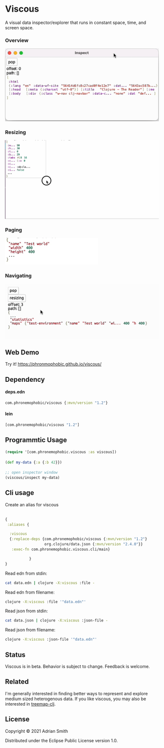 # Viscous

A visual data inspector/explorer that runs in constant space, time, and screen space.

### Overview

![Overview](inspector.gif?raw=true)

### Resizing
![Resizing](inspector-resize.gif?raw=true)

### Paging
![Paging](paging.gif?raw=true)

### Navigating
![Navigating](navigation.gif?raw=true)

## Web Demo

Try it! https://phronmophobic.github.io/viscous/

## Dependency

#### deps.edn
```clojure
com.phronemophobic/viscous {:mvn/version "1.2"}
```

#### lein
```clojure
[com.phronemophobic/viscous "1.2"]
```

## Programmtic Usage

```clojure
(require '[com.phronemophobic.viscous :as viscous])

(def my-data {:a {:b 42}})

;; open inspector window
(viscous/inspect my-data)

```

## Cli usage

Create an alias for viscous

```clojure

{
 :aliases {
```
```clojure
  :viscous
  {:replace-deps {com.phronemophobic/viscous {:mvn/version "1.2"}
                  org.clojure/data.json {:mvn/version "2.4.0"}}
   :exec-fn com.phronemophobic.viscous.cli/main}
```
```clojure
           }
}
```

Read edn from stdin:
```sh
cat data.edn | clojure -X:viscous :file -
```

Read edn from filename:
```sh
clojure -X:viscous :file '"data.edn"'
```

Read json from stdin:
```sh
cat data.json | clojure -X:viscous :json-file -
```

Read json from filename:
```sh
clojure -X:viscous :json-file '"data.edn"'
```

## Status

Viscous is in beta. Behavior is subject to change. Feedback is welcome.

## Related

I'm generally interested in finding better ways to represent and explore medium sized heterogenous data. If you like viscous, you may also be interested in [treemap-clj](https://github.com/phronmophobic/treemap-clj).

## License

Copyright © 2021 Adrian Smith

Distributed under the Eclipse Public License version 1.0.

